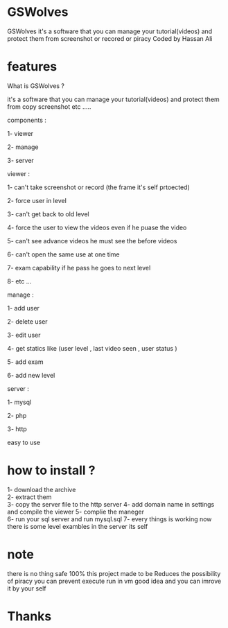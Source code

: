 # GSWolves
GSWolves it's a software that  you can manage your tutorial(videos) and protect them  from  screenshot or recored or piracy
Coded  by  Hassan Ali
# features 
What is  GSWolves ? 

it's a software that  you can manage your tutorial(videos) and protect them  from copy screenshot etc  ..... 

components : 

1- viewer

2- manage

3- server 

viewer :

1- can't take screenshot or record (the frame it's self prtoected) 

2- force user in level 

3- can't get back to old level 

4- force the user to view the videos even if he puase the video 

5- can't see advance videos he must see the before videos 

6- can't open the same use at one time 

7- exam capability if he pass he goes to next level  

8- etc ... 

manage  :

1- add user 

2- delete user  

3- edit user 

4- get statics like (user level , last video seen , user status  )

5- add exam 

6- add new level  

server  : 

1- mysql 

2- php 

3- http 

easy to use  
# how to install  ?  
1- download the archive  
2- extract them  
3- copy the server file to the http server 
4- add domain name in settings and compile the viewer 
5- complie the maneger  
6- run your sql server and run mysql.sql 
7- every things is working now  there is some level exambles in the server its self 
# note 
there is no thing safe  100% this project made to be Reduces the possibility of piracy 
you can prevent execute  run in vm good idea
and you can imrove it by your self 

# Thanks 
